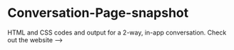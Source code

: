 # Conversation-Page-snapshot
HTML and CSS codes and output for a 2-way, in-app conversation. Check out the website -->
